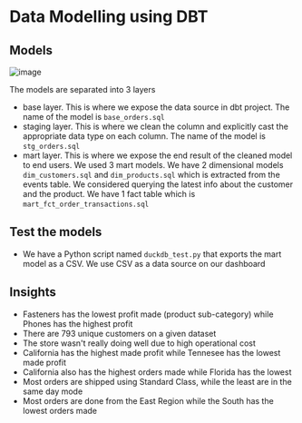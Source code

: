 # Data Modelling using DBT

## Models

![image](https://github.com/user-attachments/assets/4c070875-2eed-4ee2-bd5d-9c7cad8cc89a)

The models are separated into 3 layers
- base layer. This is where we expose the data source in dbt project. The name of the model is `base_orders.sql`
- staging layer. This is where we clean the column and explicitly cast the appropriate data type on each column. The name of the model is `stg_orders.sql`
- mart layer. This is where we expose the end result of the cleaned model to end users. We used 3 mart models. We have 2 dimensional models `dim_customers.sql` and `dim_products.sql` which is extracted from the events table. We considered querying the latest info about the customer and the product. We have 1 fact table which is `mart_fct_order_transactions.sql`

## Test the models
- We have a Python script named `duckdb_test.py` that exports the mart model as a CSV. We use CSV as a data source on our dashboard

## Insights
- Fasteners has the lowest profit made (product sub-category) while Phones has the highest profit
- There are 793 unique customers on a given dataset
- The store wasn't really doing well due to high operational cost
- California has the highest made profit while Tennesee has the lowest made profit
- California also has the highest orders made while Florida has the lowest
- Most orders are shipped using Standard Class, while the least are in the same day mode
- Most orders are done from the East Region while the South has the lowest orders made

